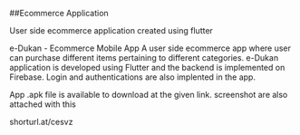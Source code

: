 ##Ecommerce Application

User side ecommerce application created using flutter

e-Dukan - Ecommerce Mobile App A user side ecommerce app where user can purchase different
items pertaining to different categories. e-Dukan application is developed using Flutter 
and the backend is implemented on Firebase. Login and authentications are also implented in the app.

App .apk file is available to download at the given link. screenshot are also attached with this

shorturl.at/cesvz
